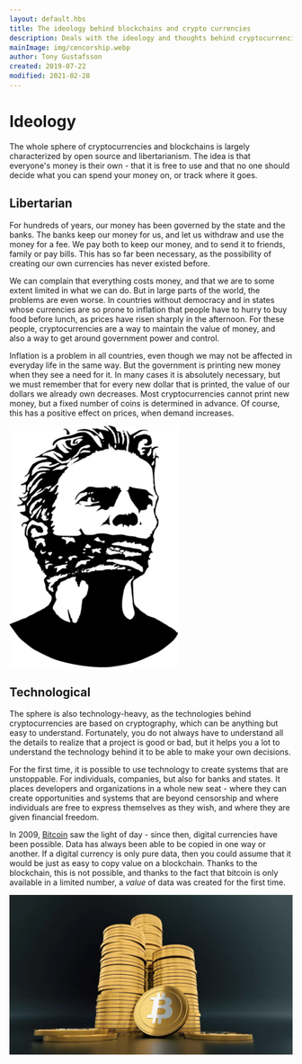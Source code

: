 ```yaml
---
layout: default.hbs
title: The ideology behind blockchains and crypto currencies
description: Deals with the ideology and thoughts behind cryptocurrencies. The sphere is characterized mainly by libertarianism, freedom and to some extent anarchy.
mainImage: img/cencorship.webp
author: Tony Gustafsson
created: 2019-07-22
modified: 2021-02-28
---
```


# Ideology

The whole sphere of cryptocurrencies and blockchains is largely characterized by open source and libertarianism. The idea is that everyone's money is their own - that it is free to use and that no one should decide what you can spend your money on, or track where it goes.

## Libertarian

For hundreds of years, our money has been governed by the state and the banks. The banks keep our money for us, and let us withdraw and use the money for a fee. We pay both to keep our money, and to send it to friends, family or pay bills. This has so far been necessary, as the possibility of creating our own currencies has never existed before.

We can complain that everything costs money, and that we are to some extent limited in what we can do. But in large parts of the world, the problems are even worse. In countries without democracy and in states whose currencies are so prone to inflation that people have to hurry to buy food before lunch, as prices have risen sharply in the afternoon. For these people, cryptocurrencies are a way to maintain the value of money, and also a way to get around government power and control.

Inflation is a problem in all countries, even though we may not be affected in everyday life in the same way. But the government is printing new money when they see a need for it. In many cases it is absolutely necessary, but we must remember that for every new dollar that is printed, the value of our dollars we already own decreases. Most cryptocurrencies cannot print new money, but a fixed number of coins is determined in advance. Of course, this has a positive effect on prices, when demand increases.

![Censur](img/cencorship.webp 'Censur')

## Technological

The sphere is also technology-heavy, as the technologies behind cryptocurrencies are based on cryptography, which can be anything but easy to understand. Fortunately, you do not always have to understand all the details to realize that a project is good or bad, but it helps you a lot to understand the technology behind it to be able to make your own decisions.

For the first time, it is possible to use technology to create systems that are unstoppable. For individuals, companies, but also for banks and states. It places developers and organizations in a whole new seat - where they can create opportunities and systems that are beyond censorship and where individuals are free to express themselves as they wish, and where they are given financial freedom.

In 2009, [Bitcoin](/cryptocurrencies/bitcoin.html) saw the light of day - since then, digital currencies have been possible. Data has always been able to be copied in one way or another. If a digital currency is only pure data, then you could assume that it would be just as easy to copy value on a blockchain. Thanks to the blockchain, this is not possible, and thanks to the fact that bitcoin is only available in a limited number, a _value_ of data was created for the first time.

![Bitcoin - ett alternativ](img/bitcoin-alternative.webp 'Bitcoin - ett alternativ')
